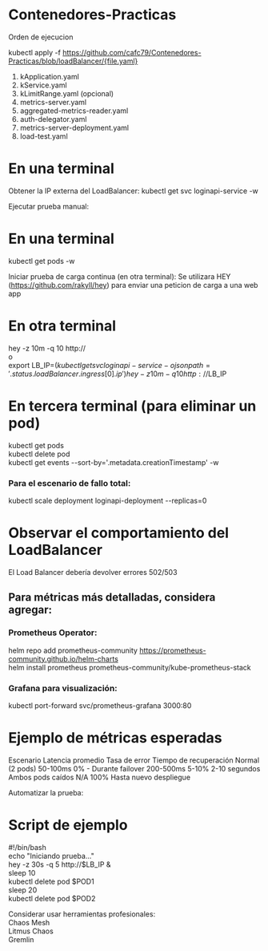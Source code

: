 # Contenedores-Practicas

Orden de ejecucion 

kubectl apply -f https://github.com/cafc79/Contenedores-Practicas/blob/loadBalancer/{file.yaml}

1. kApplication.yaml
2. kService.yaml
3. kLimitRange.yaml (opcional)
4. metrics-server.yaml
5. aggregated-metrics-reader.yaml
6. auth-delegator.yaml
7. metrics-server-deployment.yaml
8. load-test.yaml

# En una terminal
Obtener la IP externa del LoadBalancer:
kubectl get svc loginapi-service -w

Ejecutar prueba manual:
# En una terminal
kubectl get pods -w

Iniciar prueba de carga continua (en otra terminal):
Se utilizara HEY (https://github.com/rakyll/hey) para enviar una peticion de carga a una web app 
# En otra terminal 
hey -z 10m -q 10 http://<load-balancer-ip>  
o  
export LB_IP=$(kubectl get svc loginapi-service -o jsonpath='{.status.loadBalancer.ingress[0].ip}')  
hey -z 10m -q 10 http://$LB_IP

# En tercera terminal (para eliminar un pod)
kubectl get pods  
kubectl delete pod <nombre-pod-1>  
kubectl get events --sort-by='.metadata.creationTimestamp' -w

### Para el escenario de fallo total:  
kubectl scale deployment loginapi-deployment --replicas=0  
# Observar el comportamiento del LoadBalancer
El Load Balancer debería devolver errores 502/503

## Para métricas más detalladas, considera agregar:  
### Prometheus Operator:  
helm repo add prometheus-community https://prometheus-community.github.io/helm-charts  
helm install prometheus prometheus-community/kube-prometheus-stack  
### Grafana para visualización:  
kubectl port-forward svc/prometheus-grafana 3000:80

# Ejemplo de métricas esperadas
Escenario	Latencia promedio	Tasa de error	Tiempo de recuperación
Normal (2 pods)	50-100ms	0%	-
Durante failover	200-500ms	5-10%	2-10 segundos
Ambos pods caídos	N/A	100%	Hasta nuevo despliegue

Automatizar la prueba:
# Script de ejemplo
#!/bin/bash  
echo "Iniciando prueba..."  
hey -z 30s -q 5 http://$LB_IP &  
sleep 10  
kubectl delete pod $POD1  
sleep 20  
kubectl delete pod $POD2  

Considerar usar herramientas profesionales:  
Chaos Mesh  
Litmus Chaos  
Gremlin
